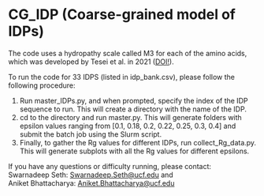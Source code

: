 # CG_IDP (Coarse-grained model of IDPs)

The code uses a hydropathy scale called M3 for each of the amino acids, which was developed by Tesei et al. in 2021 (<a href="https://doi.org/10.1073/pnas.2111696118" target="_blank">DOI!</a>).

To run the code for 33 IDPS (listed in idp_bank.csv), please follow the following procedure:
1. Run master_IDPs.py, and when prompted, specify the index of the IDP sequence to run. This will create a directory with the name of the IDP.
2. cd to the directory and run master.py. This will generate folders with epsilon values ranging from [0.1, 0.18, 0.2, 0.22, 0.25, 0.3, 0.4] and submit the batch job using the Slurm script.
3. Finally, to gather the Rg values for different IDPs, run collect_Rg_data.py. This will generate subplots with all the Rg values for different epsilons.

If you have any questions or difficulty running, please contact: <br>
Swarnadeep Seth: Swarnadeep.Seth@ucf.edu and <br>
Aniket Bhattacharya: Aniket.Bhattacharya@ucf.edu
